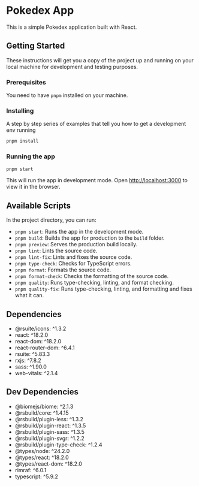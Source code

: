 # Pokedex App

This is a simple Pokedex application built with React.

## Getting Started

These instructions will get you a copy of the project up and running on your local machine for development and testing purposes.

### Prerequisites

You need to have `pnpm` installed on your machine.

### Installing

A step by step series of examples that tell you how to get a development env running

```sh
pnpm install
```

### Running the app

```sh
pnpm start
```

This will run the app in development mode. Open [http://localhost:3000](http://localhost:3000) to view it in the browser.

## Available Scripts

In the project directory, you can run:

- `pnpm start`: Runs the app in the development mode.
- `pnpm build`: Builds the app for production to the `build` folder.
- `pnpm preview`: Serves the production build locally.
- `pnpm lint`: Lints the source code.
- `pnpm lint-fix`: Lints and fixes the source code.
- `pnpm type-check`: Checks for TypeScript errors.
- `pnpm format`: Formats the source code.
- `pnpm format-check`: Checks the formatting of the source code.
- `pnpm quality`: Runs type-checking, linting, and format checking.
- `pnpm quality-fix`: Runs type-checking, linting, and formatting and fixes what it can.

## Dependencies

- @rsuite/icons: ^1.3.2
- react: ^18.2.0
- react-dom: ^18.2.0
- react-router-dom: ^6.4.1
- rsuite: ^5.83.3
- rxjs: ^7.8.2
- sass: ^1.90.0
- web-vitals: ^2.1.4

## Dev Dependencies

- @biomejs/biome: ^2.1.3
- @rsbuild/core: ^1.4.15
- @rsbuild/plugin-less: ^1.3.2
- @rsbuild/plugin-react: ^1.3.5
- @rsbuild/plugin-sass: ^1.3.5
- @rsbuild/plugin-svgr: ^1.2.2
- @rsbuild/plugin-type-check: ^1.2.4
- @types/node: ^24.2.0
- @types/react: ^18.2.0
- @types/react-dom: ^18.2.0
- rimraf: ^6.0.1
- typescript: ^5.9.2
